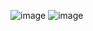 ![image](https://github.com/DarthHavoc/security/assets/101420646/2ee3de39-0f26-4e97-84d0-8226fc03b53e)
![image](https://github.com/DarthHavoc/security/assets/101420646/65a2bb9e-04dc-4fb0-b79c-6980faa45a5a)
